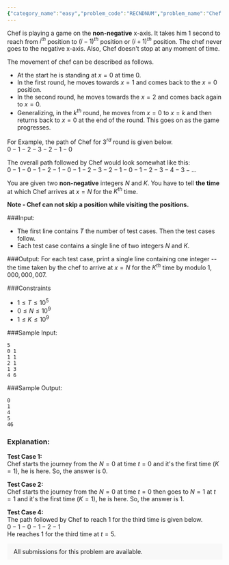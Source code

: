 ```yaml
---
{"category_name":"easy","problem_code":"RECNDNUM","problem_name":"Chef and Walk","problemComponents":{"constraints":"","constraintsState":false,"subtasks":"","subtasksState":false,"inputFormat":"","inputFormatState":false,"outputFormat":"","outputFormatState":false,"sampleTestCases":{}},"video_editorial_url":"","languages_supported":{"0":"CPP14","1":"C","2":"JAVA","3":"PYTH 3.6","4":"CPP17","5":"PYTH","6":"PYP3","7":"CS2","8":"ADA","9":"PYPY","10":"TEXT","11":"PAS fpc","12":"NODEJS","13":"RUBY","14":"PHP","15":"GO","16":"HASK","17":"TCL","18":"PERL","19":"SCALA","20":"LUA","21":"kotlin","22":"BASH","23":"JS","24":"LISP sbcl","25":"rust","26":"PAS gpc","27":"BF","28":"CLOJ","29":"R","30":"D","31":"CAML","32":"FORT","33":"ASM","34":"swift","35":"FS","36":"WSPC","37":"LISP clisp","38":"SQL","39":"SCM guile","40":"PERL6","41":"ERL","42":"CLPS","43":"ICK","44":"NICE","45":"PRLG","46":"ICON","47":"COB","48":"SCM chicken","49":"PIKE","50":"SCM qobi","51":"ST","52":"NEM"},"max_timelimit":1,"source_sizelimit":50000,"problem_author":"rishup_nitdgp","problem_tester":null,"date_added":"31-12-2019","tags":{"0":"easy","1":"maths","2":"rc122020","3":"rishup_nitdgp","4":"rishup_nitdgp","5":"sachin_yadav"},"problem_difficulty_level":"Easy","best_tag":"","editorial_url":"https://discuss.codechef.com/problems/RECNDNUM","time":{"view_start_date":1588010400,"submit_start_date":1588010400,"visible_start_date":1588010400,"end_date":1735669800},"is_direct_submittable":false,"problemDiscussURL":"https://discuss.codechef.com/search?q=RECNDNUM","is_proctored":false,"visitedContests":{},"layout":"problem"}
---
```

Chef is playing a game on the **non-negative** x-axis. It takes him $1$ second to reach from $i^{th}$ position to $(i-1)^{th}$ position or $(i+1)^{th}$ position. The chef never goes to the negative x-axis. Also, Chef doesn't stop at any moment of time.

The movement of chef can be described as follows.
- At the start he is standing at $x=0$ at time $0$.
- In the first round, he moves towards $x=1$ and comes back to the $x=0$ position. 
- In the second round, he moves towards the $x=2$ and comes back again to $x=0$. 
- Generalizing, in the $k^{th}$ round, he moves from $x=0$ to $x=k$ and then returns back to $x=0$ at the end of the round. This goes on as the game progresses.

For Example, the path of Chef for $3^{rd}$ round is given below.   
$0 - 1 - 2 - 3 - 2 - 1 - 0$        
  
The overall path followed by Chef would look somewhat like this:   
$0 - 1 - 0 - 1 - 2 - 1 - 0 - 1 - 2 - 3 - 2 - 1 - 0 - 1 - 2 - 3 - 4 - 3 - …$

You are given two **non-negative** integers $N$ and $K$. You have to tell **the time** at which Chef arrives at $x=N$ for the $K^{th}$ time. 

**Note - Chef can not skip a position while visiting the positions.**

###Input:
- The first line contains $T$ the number of test cases. Then the test cases follow.
- Each test case contains a single line of two integers $N$ and $K$.

###Output:
For each test case, print a single line containing one integer -- the time taken by the chef to arrive at $x=N$ for the $K^{th}$ time by modulo $1,000,000,007$.

###Constraints 
- $1 \le T \le 10^5$
- $0 \le N \le 10^9$
- $1 \le K \le 10^9$

###Sample Input:
```
5
0 1
1 1
2 1
1 3
4 6
```

###Sample Output:
```
0
1
4
5
46
```

### Explanation:
**Test Case 1:**  
Chef starts the journey from the $N = 0$ at time $t = 0$ and it's the first time $(K = 1)$, he is here. So, the answer is $0$.  

**Test Case 2:**  
Chef starts the journey from the $N = 0$ at time $t = 0$ then goes to $N = 1$ at $t = 1$ and it's the first time $(K = 1)$, he is here. So, the answer is $1$.

**Test Case 4:**   
The path followed by Chef to reach $1$ for the third time is given below.   
$0 - 1 - 0 - 1 - 2 - 1$   
He reaches $1$ for the third time at $t=5$.


<aside style='background: #f8f8f8;padding: 10px 15px;'><div>All submissions for this problem are available.</div></aside>